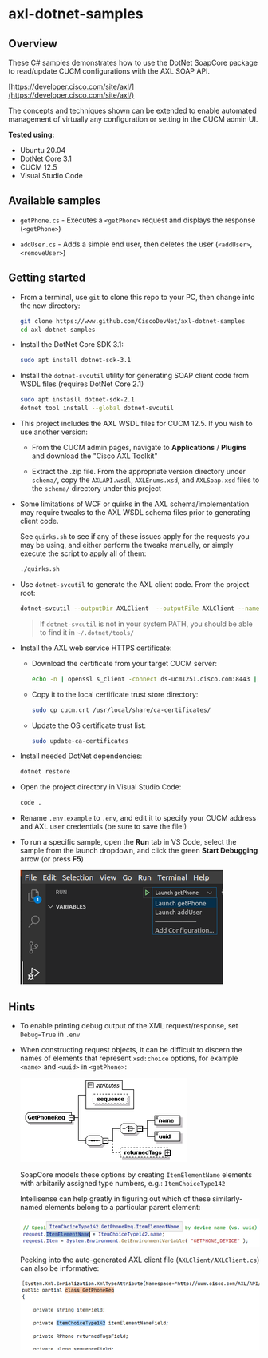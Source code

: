 # axl-dotnet-samples

## Overview

These C# samples demonstrates how to use the DotNet SoapCore package to read/update CUCM configurations with the AXL SOAP API.

[https://developer.cisco.com/site/axl/](https://developer.cisco.com/site/axl/)

The concepts and techniques shown can be extended to enable automated management of virtually any configuration or setting in the CUCM admin UI.

**Tested using:**

* Ubuntu 20.04
* DotNet Core 3.1
* CUCM 12.5
* Visual Studio Code

## Available samples

* `getPhone.cs` - Executes a `<getPhone>` request and displays the response (`<getPhone>`)

* `addUser.cs` - Adds a simple end user, then deletes the user (`<addUser>`, `<removeUser>`)

## Getting started

* From a terminal, use `git` to clone this repo to your PC, then change into the new directory:

    ```bash
    git clone https://www.github.com/CiscoDevNet/axl-dotnet-samples
    cd axl-dotnet-samples
    ```

* Install the DotNet Core SDK 3.1:

    ```bash
    sudo apt install dotnet-sdk-3.1
    ```

* Install the `dotnet-svcutil` utility for generating SOAP client code from WSDL files (requires DotNet Core 2.1)

    ```bash
    sudo apt instasll dotnet-sdk-2.1
    dotnet tool install --global dotnet-svcutil
    ```

* This project includes the AXL WSDL files for CUCM 12.5.  If you wish to use another version:

    * From the CUCM admin pages, navigate to **Applications** / **Plugins** and download the "Cisco AXL Toolkit"

    * Extract the .zip file.  From the appropriate version directory under `schema/`, copy the `AXLAPI.wsdl`, `AXLEnums.xsd`, and `AXLSoap.xsd` files to the `schema/` directory under this project

* Some limitations of WCF or quirks in the AXL schema/implementation may require tweaks to the AXL WSDL schema files prior to generating client code.

    See `quirks.sh` to see if any of these issues apply for the requests you may be using, and either perform the tweaks manually, or simply execute the script to apply all of them:

    ```bash
    ./quirks.sh
    ```

* Use `dotnet-svcutil` to generate the AXL client code.  From the project root:

    ```bash
    dotnet-svcutil --outputDir AXLClient  --outputFile AXLClient --namespace *,AXLClient schema/AXLAPI.wsdl
    ```

    >If `dotnet-svcutil` is not in your system PATH, you should be able to find it in `~/.dotnet/tools/`

* Install the AXL web service HTTPS certificate:

    * Download the certificate from your target CUCM server:

        ```bash
        echo -n | openssl s_client -connect ds-ucm1251.cisco.com:8443 | sed -ne '/-BEGIN CERTIFICATE-/,/-END CERTIFICATE-/p' > cucm.crt
        ```

    * Copy it to the local certificate trust store directory:

        ```bash
        sudo cp cucm.crt /usr/local/share/ca-certificates/
        ```

    * Update the OS certificate trust list:

        ```bash
        sudo update-ca-certificates
        ```

* Install needed DotNet dependencies:

    ```bash
    dotnet restore
    ```

* Open the project directory in Visual Studio Code:

    ```bash
    code .
    ```

* Rename `.env.example` to `.env`, and edit it to specify your CUCM address and AXL user credentials (be sure to save the file!)

* To run a specific sample, open the **Run** tab in VS Code, select the sample from the launch dropdown, and click the green **Start Debugging** arrow (or press **F5**)

    ![run](assets/images/run.png)

## Hints

* To enable printing debug output of the XML request/response, set `Debug=True` in `.env`

* When constructing request objects, it can be difficult to discern the names of elements that represent `xsd:choice` options, for example `<name>` and `<uuid>` in `<getPhone>`:

    ![choice](assets/images/choice.png)

    SoapCore models these options by creating `ItemElementName` elements with arbitarily assigned type numbers, e.g.: `ItemChoiceType142`

    Intellisense can help greatly in figuring out which of these similarly-named elements belong to a particular parent element:

    ![intellisense](assets/images/intellisense.png)

    Peeking into the auto-generated AXL client file (`AXLClient/AXLClient.cs`) can also be informative:

    ![generated](assets/images/generated.png)

